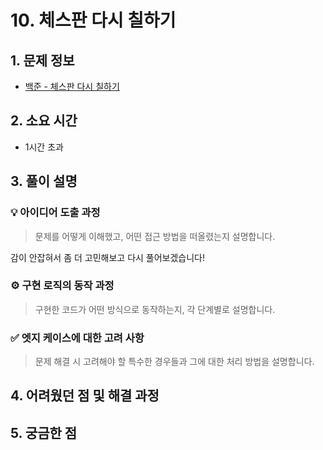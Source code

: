 ﻿# 10. 체스판 다시 칠하기

## 1. 문제 정보
- [백준 - 체스판 다시 칠하기](https://www.acmicpc.net/problem/1018)

## 2. 소요 시간
- 1시간 초과

## 3. 풀이 설명
### 💡 아이디어 도출 과정
> 문제를 어떻게 이해했고, 어떤 접근 방법을 떠올렸는지 설명합니다.

감이 안잡혀서 좀 더 고민해보고 다시 풀어보겠습니다!

### ⚙️ 구현 로직의 동작 과정
> 구현한 코드가 어떤 방식으로 동작하는지, 각 단계별로 설명합니다.

### ✅ 엣지 케이스에 대한 고려 사항
> 문제 해결 시 고려해야 할 특수한 경우들과 그에 대한 처리 방법을 설명합니다.


## 4. 어려웠던 점 및 해결 과정

## 5. 궁금한 점
